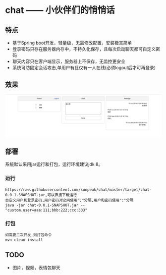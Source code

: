 # chat —— 小伙伴们的悄悄话

## 特点
* 基于Spring boot开发，轻量级，无需修改配置，安装极其简单
* 登录密码只存在服务器内存中，不持久化保存，且每次启动聊天都可自定义密码
* 聊天内容只在客户端显示，服务器上不保存，无监控更安全
* 系统可防固定会话攻击,单用户有且仅有一人在线(必须logout后才可再登录)

## 效果
![效果图](https://raw.githubusercontent.com/sunpeak/chat/master/chat.png)

## 部署
系统默认采用jar运行和打包，运行环境建议jdk 8。

### 运行
    https://raw.githubusercontent.com/sunpeak/chat/master/target/chat-0.0.1-SNAPSHOT.jar,可以直接下载运行
    自定义用户和登录密码,用户密码对之间使用";"分隔,用户和密码使用":"分隔
	java -jar chat-0.0.1-SNAPSHOT.jar --"custom.user=aaa:111;bbb:222;ccc:333"

### 打包
    如需要二次开发,则打包命令
    mvn clean install

## TODO
* 图片，视频，表情包聊天
